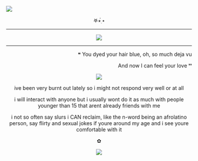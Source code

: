 ![](https://komarev.com/ghpvc/?username=Acceptmylove&style=for-the-badge&color=green)

<p align="center">   
𖤐⭒๋࣭ ⭑
 
---

<p align="center">
<img src="https://file.garden/Zd4zBrmXyXjgTATs/41_Sem_Titulo_20240731070802.png" /></p>

---

<p align="right">   
❝ You dyed your hair blue, oh, so much deja vu
 <p align="right">   
And now I can feel your love ❜❜


<p align="center">
<img src="https://file.garden/Zd4zBrmXyXjgTATs/52bb563f.gif" /></p>

 <p align="center"> ive been very burnt out lately so i might not respond very well or at all 

 <p align="center">     
 i will interact with anyone but i usually wont do it as much with people younger than 15 that arent already friends with me

 <p align="center">    i not so often say slurs i CAN reclaim, like the n-word being an afrolatino person, say flirty and sexual jokes if youre around my age and i see youre comfortable with it

 <p align="center">    
  ✿
  
<p align="center">
<img src="https://files.catbox.moe/a9yxps.jpg" /></p>
  


